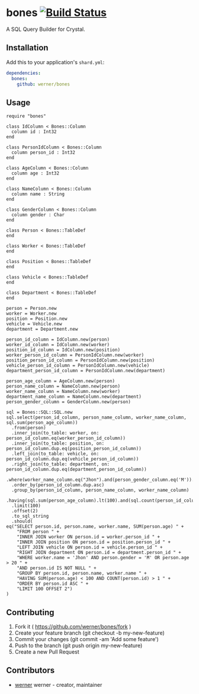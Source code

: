 # bones [![Build Status](https://travis-ci.org/werner/bones.png)](https://travis-ci.org/werner/bones)

A SQL Query Builder for Crystal.


## Installation

Add this to your application's `shard.yml`:

```yaml
dependencies:
  bones:
    github: werner/bones
```

## Usage

```crystal
require "bones"

class IdColumn < Bones::Column
  column id : Int32
end

class PersonIdColumn < Bones::Column
  column person_id : Int32
end

class AgeColumn < Bones::Column
  column age : Int32
end

class NameColumn < Bones::Column
  column name : String
end

class GenderColumn < Bones::Column
  column gender : Char
end

class Person < Bones::TableDef
end

class Worker < Bones::TableDef
end

class Position < Bones::TableDef
end

class Vehicle < Bones::TableDef
end

class Department < Bones::TableDef
end

person = Person.new
worker = Worker.new
position = Position.new
vehicle = Vehicle.new
department = Department.new

person_id_column = IdColumn.new(person)
worker_id_column = IdColumn.new(worker)
position_id_column = IdColumn.new(position)
worker_person_id_column = PersonIdColumn.new(worker)
position_person_id_column = PersonIdColumn.new(position)
vehicle_person_id_column = PersonIdColumn.new(vehicle)
department_person_id_column = PersonIdColumn.new(department)

person_age_column = AgeColumn.new(person)
person_name_column = NameColumn.new(person)
worker_name_column = NameColumn.new(worker)
department_name_column = NameColumn.new(department)
person_gender_column = GenderColumn.new(person)

sql = Bones::SQL::SQL.new
sql.select(person_id_column, person_name_column, worker_name_column, sql.sum(person_age_column))
  .from(person)
  .inner_join(to_table: worker, on: person_id_column.eq(worker_person_id_column))
  .inner_join(to_table: position, on: person_id_column.dup.eq(position_person_id_column))
  .left_join(to_table: vehicle, on: person_id_column.dup.eq(vehicle_person_id_column))
  .right_join(to_table: department, on: person_id_column.dup.eq(department_person_id_column))
  .where(worker_name_column.eq("Jhon").and(person_gender_column.eq('M')).or(person_age_column.gt(20)).and(person_id_column.dup.is_not(nil)))
  .order_by(person_id_column.dup.asc)
  .group_by(person_id_column, person_name_column, worker_name_column)
  .having(sql.sum(person_age_column).lt(100).and(sql.count(person_id_column).gt(1)))
  .limit(100)
  .offset(2)
  .to_sql_string
  .should(
eq("SELECT person.id, person.name, worker.name, SUM(person.age) " +
    "FROM person " +
    "INNER JOIN worker ON person.id = worker.person_id " +
    "INNER JOIN position ON person.id = position.person_id " +
    "LEFT JOIN vehicle ON person.id = vehicle.person_id " + 
    "RIGHT JOIN department ON person.id = department.person_id " + 
    "WHERE worker.name = 'Jhon' AND person.gender = 'M' OR person.age > 20 " +
    "AND person.id IS NOT NULL " +
    "GROUP BY person.id, person.name, worker.name " +
    "HAVING SUM(person.age) < 100 AND COUNT(person.id) > 1 " +
    "ORDER BY person.id ASC " +
    "LIMIT 100 OFFSET 2")
)
```

## Contributing

1. Fork it ( https://github.com/werner/bones/fork )
2. Create your feature branch (git checkout -b my-new-feature)
3. Commit your changes (git commit -am 'Add some feature')
4. Push to the branch (git push origin my-new-feature)
5. Create a new Pull Request

## Contributors

- [werner](https://github.com/werner) werner - creator, maintainer
